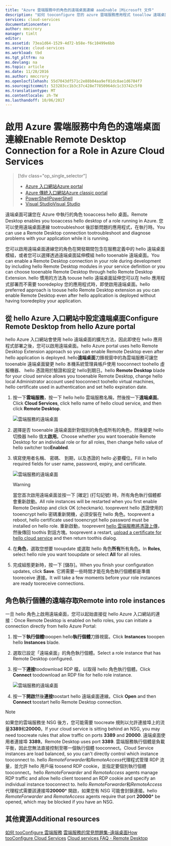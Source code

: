 ```yaml
---
title: "Azure 雲端服務中的角色的遠端桌面連線 aaaEnable |Microsoft 文件"
description: "如何 tooconfigure 您的 azure 雲端服務應用程式 tooallow 遠端桌面連線"
services: cloud-services
documentationcenter: 
author: mmccrory
manager: timlt
editor: 
ms.assetid: 73ea1d64-1529-4d72-b58e-f6c10499e6bb
ms.service: cloud-services
ms.workload: tbd
ms.tgt_pltfrm: na
ms.devlang: na
ms.topic: article
ms.date: 11/28/2016
ms.author: mmccrory
ms.openlocfilehash: 55d7043df571c2e88b04aa9ef01dc8ae1d6784f7
ms.sourcegitcommit: 523283cc1b3c37c428e77850964dc1c33742c5f0
ms.translationtype: MT
ms.contentlocale: zh-TW
ms.lasthandoff: 10/06/2017
---
```

# <a name="enable-remote-desktop-connection-for-a-role-in-azure-cloud-services"></a><span data-ttu-id="6d5a9-103">啟用 Azure 雲端服務中角色的遠端桌面連線</span><span class="sxs-lookup"><span data-stu-id="6d5a9-103">Enable Remote Desktop Connection for a Role in Azure Cloud Services</span></span>
> [!div class="op_single_selector"]
> * [<span data-ttu-id="6d5a9-104">Azure 入口網站</span><span class="sxs-lookup"><span data-stu-id="6d5a9-104">Azure portal</span></span>](cloud-services-role-enable-remote-desktop-new-portal.md)
> * [<span data-ttu-id="6d5a9-105">Azure 傳統入口網站</span><span class="sxs-lookup"><span data-stu-id="6d5a9-105">Azure classic portal</span></span>](cloud-services-role-enable-remote-desktop.md)
> * [<span data-ttu-id="6d5a9-106">PowerShell</span><span class="sxs-lookup"><span data-stu-id="6d5a9-106">PowerShell</span></span>](cloud-services-role-enable-remote-desktop-powershell.md)
> * [<span data-ttu-id="6d5a9-107">Visual Studio</span><span class="sxs-lookup"><span data-stu-id="6d5a9-107">Visual Studio</span></span>](../vs-azure-tools-remote-desktop-roles.md)
>
>

<span data-ttu-id="6d5a9-108">遠端桌面可讓您在 Azure 中執行的角色 tooaccess hello 桌面。</span><span class="sxs-lookup"><span data-stu-id="6d5a9-108">Remote Desktop enables you tooaccess hello desktop of a role running in Azure.</span></span> <span data-ttu-id="6d5a9-109">您可以使用遠端桌面連線 tootroubleshoot 後診斷問題的應用程式，在執行時。</span><span class="sxs-lookup"><span data-stu-id="6d5a9-109">You can use a Remote Desktop connection tootroubleshoot and diagnose problems with your application while it is running.</span></span>

<span data-ttu-id="6d5a9-110">您可以啟用遠端桌面連線您的角色在開發期間包含在服務定義中的 hello 遠端桌面模組，或者您可以選擇透過遠端桌面延伸模組 hello tooenable 遠端桌面。</span><span class="sxs-lookup"><span data-stu-id="6d5a9-110">You can enable a Remote Desktop connection in your role during development by including hello Remote Desktop modules in your service definition or you can choose tooenable Remote Desktop through hello Remote Desktop Extension.</span></span> <span data-ttu-id="6d5a9-111">hello 慣用的方法為 toouse hello 遠端桌面延伸您可以在 hello 應用程式部署而不需要 tooredeploy 您的應用程式時，即使啟用遠端桌面。</span><span class="sxs-lookup"><span data-stu-id="6d5a9-111">hello preferred approach is toouse hello Remote Desktop extension as you can enable Remote Desktop even after hello application is deployed without having tooredeploy your application.</span></span>

## <a name="configure-remote-desktop-from-hello-azure-portal"></a><span data-ttu-id="6d5a9-112">從 hello Azure 入口網站中設定遠端桌面</span><span class="sxs-lookup"><span data-stu-id="6d5a9-112">Configure Remote Desktop from hello Azure portal</span></span>
<span data-ttu-id="6d5a9-113">hello Azure 入口網站會使用 hello 遠端桌面的擴充方法，因此即使在 hello 應用程式部署之後，您可以啟用遠端桌面。</span><span class="sxs-lookup"><span data-stu-id="6d5a9-113">hello Azure portal uses hello Remote Desktop Extension approach so you can enable Remote Desktop even after hello application is deployed.</span></span> <span data-ttu-id="6d5a9-114">hello**遠端桌面**刀鋒視窗中的為雲端服務可讓您 tooenable 遠端桌面變更 hello 本機系統管理員帳戶使用 tooconnect toohello 虛擬機器、 hello 憑證用於驗證和設定 hello到期日。</span><span class="sxs-lookup"><span data-stu-id="6d5a9-114">hello **Remote Desktop** blade for your cloud service allows you tooenable Remote Desktop, change hello local Administrator account used tooconnect toohello virtual machines, hello certificate used in authentication and set hello expiration date.</span></span>

1. <span data-ttu-id="6d5a9-115">按一下**雲端服務**，按一下 hello hello 雲端服務名稱，然後按一下**遠端桌面**。</span><span class="sxs-lookup"><span data-stu-id="6d5a9-115">Click **Cloud Services**, click hello name of hello cloud service, and then click **Remote Desktop**.</span></span>

    ![雲端服務的遠端桌面](./media/cloud-services-role-enable-remote-desktop-new-portal/CloudServices_Remote_Desktop.png)

2. <span data-ttu-id="6d5a9-117">選擇是否 tooenable 遠端桌面針對個別的角色或所有的角色，然後變更 hello 切換器 hello 值太**啟用**。</span><span class="sxs-lookup"><span data-stu-id="6d5a9-117">Choose whether you want tooenable Remote Desktop for an individual role or for all roles, then change hello value of hello switcher too**Enabled**.</span></span>

3. <span data-ttu-id="6d5a9-118">填寫使用者名稱、 密碼、 到期，以及憑證的 hello 必要欄位。</span><span class="sxs-lookup"><span data-stu-id="6d5a9-118">Fill in hello required fields for user name, password, expiry, and certificate.</span></span>

    ![雲端服務的遠端桌面](./media/cloud-services-role-enable-remote-desktop-new-portal/CloudServices_Remote_Desktop_Details.png)

   > [!WARNING]
   > <span data-ttu-id="6d5a9-120">當您首次啟用遠端桌面並按一下 [確定] \(打勾記號) 時，所有角色執行個體都會重新啟動。</span><span class="sxs-lookup"><span data-stu-id="6d5a9-120">All role instances will be restarted when you first enable Remote Desktop and click OK (checkmark).</span></span> <span data-ttu-id="6d5a9-121">tooprevent hello 憑證使用的 tooencrypt hello 密碼重新開機，必須安裝在 hello 角色。</span><span class="sxs-lookup"><span data-stu-id="6d5a9-121">tooprevent a reboot, hello certificate used tooencrypt hello password must be installed on hello role.</span></span> <span data-ttu-id="6d5a9-122">重新啟動，tooprevent [hello 雲端服務將憑證上傳](cloud-services-configure-ssl-certificate.md#step-3-upload-a-certificate)，然後傳回 toothis 對話方塊。</span><span class="sxs-lookup"><span data-stu-id="6d5a9-122">tooprevent a restart, [upload a certificate for hello cloud service](cloud-services-configure-ssl-certificate.md#step-3-upload-a-certificate) and then return toothis dialog.</span></span>
   >
   >
3. <span data-ttu-id="6d5a9-123">在**角色**，選取您想要 tooupdate 或選取 hello 角色**所有**所有角色。</span><span class="sxs-lookup"><span data-stu-id="6d5a9-123">In **Roles**, select hello role you want tooupdate or select **All** for all roles.</span></span>

4. <span data-ttu-id="6d5a9-124">完成組態更新時，按一下 [儲存]。</span><span class="sxs-lookup"><span data-stu-id="6d5a9-124">When you finish your configuration updates, click **Save**.</span></span> <span data-ttu-id="6d5a9-125">它將需要一些時間才能在角色執行個體都是準備 tooreceive 連接。</span><span class="sxs-lookup"><span data-stu-id="6d5a9-125">It will take a few moments before your role instances are ready tooreceive connections.</span></span>

## <a name="remote-into-role-instances"></a><span data-ttu-id="6d5a9-126">角色執行個體的遠端存取</span><span class="sxs-lookup"><span data-stu-id="6d5a9-126">Remote into role instances</span></span>
<span data-ttu-id="6d5a9-127">一旦 hello 角色上啟用遠端桌面，您可以起始直接從 hello Azure 入口網站的連接：</span><span class="sxs-lookup"><span data-stu-id="6d5a9-127">Once Remote Desktop is enabled on hello roles, you can initiate a connection directly from hello Azure Portal:</span></span>

1. <span data-ttu-id="6d5a9-128">按一下**執行個體**tooopen hello**執行個體**刀鋒視窗。</span><span class="sxs-lookup"><span data-stu-id="6d5a9-128">Click **Instances** tooopen hello **Instances** blade.</span></span>
2. <span data-ttu-id="6d5a9-129">選取已設定「遠端桌面」的角色執行個體。</span><span class="sxs-lookup"><span data-stu-id="6d5a9-129">Select a role instance that has Remote Desktop configured.</span></span>
3. <span data-ttu-id="6d5a9-130">按一下**連接**toodownload RDP 檔，以取得 hello 角色執行個體。</span><span class="sxs-lookup"><span data-stu-id="6d5a9-130">Click **Connect** toodownload an RDP file for hello role instance.</span></span>

    ![雲端服務的遠端桌面](./media/cloud-services-role-enable-remote-desktop-new-portal/CloudServices_Remote_Desktop_Connect.png)

4. <span data-ttu-id="6d5a9-132">按一下**開啟**然後**連接**toostart hello 遠端桌面連線。</span><span class="sxs-lookup"><span data-stu-id="6d5a9-132">Click **Open** and then **Connect** toostart hello Remote Desktop connection.</span></span>

>[!NOTE]
> <span data-ttu-id="6d5a9-133">如果您的雲端服務坐 NSG 後方，您可能需要 toocreate 規則以允許連接埠上的流量**3389**和**20000**。</span><span class="sxs-lookup"><span data-stu-id="6d5a9-133">If your cloud service is sitting behind an NSG, you may need toocreate rules that allow traffic on ports **3389** and **20000**.</span></span>  <span data-ttu-id="6d5a9-134">遠端桌面使用者連接埠 **3389**。</span><span class="sxs-lookup"><span data-stu-id="6d5a9-134">Remote Desktop uses port **3389**.</span></span>  <span data-ttu-id="6d5a9-135">雲端服務執行個體是負載平衡，因此您無法直接控制至哪一個執行個體 tooconnect。</span><span class="sxs-lookup"><span data-stu-id="6d5a9-135">Cloud Service instances are load balanced, so you can't directly control which instance tooconnect to.</span></span>  <span data-ttu-id="6d5a9-136">hello *RemoteForwarder*和*RemoteAccess*代理程式管理 RDP 流量，並允許 hello 用戶端 toosend RDP cookie，並指定要個別執行個體 tooconnect。</span><span class="sxs-lookup"><span data-stu-id="6d5a9-136">hello *RemoteForwarder* and *RemoteAccess* agents manage RDP traffic and allow hello client toosend an RDP cookie and specify an individual instance tooconnect to.</span></span>  <span data-ttu-id="6d5a9-137">hello *RemoteForwarder*和*RemoteAccess*代理程式需要該連接埠**20000*** 開啟，如果您有 NSG 可能會封鎖連接。</span><span class="sxs-lookup"><span data-stu-id="6d5a9-137">hello *RemoteForwarder* and *RemoteAccess* agents require that port **20000*** be opened, which may be blocked if you have an NSG.</span></span>

## <a name="additional-resources"></a><span data-ttu-id="6d5a9-138">其他資源</span><span class="sxs-lookup"><span data-stu-id="6d5a9-138">Additional resources</span></span>

<span data-ttu-id="6d5a9-139">[如何 tooConfigure 雲端服務](cloud-services-how-to-configure.md)
[雲端服務的常見問題集-遠端桌面](cloud-services-faq.md)</span><span class="sxs-lookup"><span data-stu-id="6d5a9-139">[How tooConfigure Cloud Services](cloud-services-how-to-configure.md)
[Cloud services FAQ - Remote Desktop](cloud-services-faq.md)</span></span>
